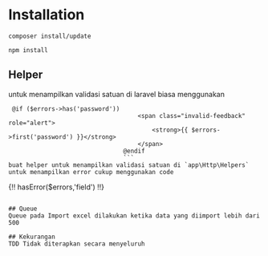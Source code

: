 # Installation
```
composer install/update
```
`npm install`

## Helper
untuk menampilkan validasi satuan di laravel biasa menggunakan

```
 @if ($errors->has('password'))
                                    <span class="invalid-feedback" role="alert">
                                        <strong>{{ $errors->first('password') }}</strong>
                                    </span>
                                @endif
                                ```
buat helper untuk menampilkan validasi satuan di `app\Http\Helpers`
untuk menampilkan error cukup menggunakan code
```
{!! hasError($errors,'field') !!}
```

## Queue
Queue pada Import excel dilakukan ketika data yang diimport lebih dari 500

## Kekurangan
TDD Tidak diterapkan secara menyeluruh